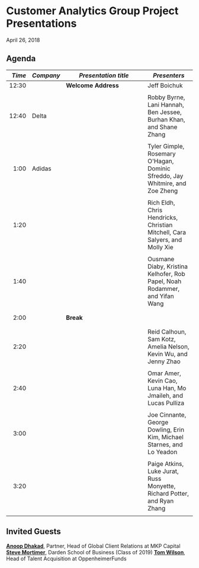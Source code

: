 Customer Analytics Group Project Presentations
================
April 26, 2018

Agenda
------

<table>
<colgroup>
<col width="6%" />
<col width="11%" />
<col width="52%" />
<col width="28%" />
</colgroup>
<thead>
<tr class="header">
<th align="right"><em>Time</em></th>
<th><em>Company</em></th>
<th><em>Presentation title</em></th>
<th><em>Presenters</em></th>
</tr>
</thead>
<tbody>
<tr class="odd">
<td align="right">12:30</td>
<td></td>
<td><strong>Welcome Address</strong></td>
<td>Jeff Boichuk</td>
</tr>
<tr class="even">
<td align="right"></td>
<td></td>
<td></td>
<td></td>
</tr>
<tr class="odd">
<td align="right">12:40</td>
<td>Delta</td>
<td></td>
<td>Robby Byrne, Lani Hannah, Ben Jessee, Burhan Khan, and Shane Zhang</td>
</tr>
<tr class="even">
<td align="right"></td>
<td></td>
<td></td>
<td></td>
</tr>
<tr class="odd">
<td align="right">1:00</td>
<td>Adidas</td>
<td></td>
<td>Tyler Gimple, Rosemary O'Hagan, Dominic Sfreddo, Jay Whitmire, and Zoe Zheng</td>
</tr>
<tr class="even">
<td align="right"></td>
<td></td>
<td></td>
<td></td>
</tr>
<tr class="odd">
<td align="right">1:20</td>
<td></td>
<td></td>
<td>Rich Eldh, Chris Hendricks, Christian Mitchell, Cara Salyers, and Molly Xie</td>
</tr>
<tr class="even">
<td align="right"></td>
<td></td>
<td></td>
<td></td>
</tr>
<tr class="odd">
<td align="right">1:40</td>
<td></td>
<td></td>
<td>Ousmane Diaby, Kristina Kelhofer, Rob Papel, Noah Rodammer, and Yifan Wang</td>
</tr>
<tr class="even">
<td align="right"></td>
<td></td>
<td></td>
<td></td>
</tr>
<tr class="odd">
<td align="right"></td>
<td></td>
<td></td>
<td></td>
</tr>
<tr class="even">
<td align="right">2:00</td>
<td></td>
<td><strong>Break</strong></td>
<td></td>
</tr>
<tr class="odd">
<td align="right"></td>
<td></td>
<td></td>
<td></td>
</tr>
<tr class="even">
<td align="right"></td>
<td></td>
<td></td>
<td></td>
</tr>
<tr class="odd">
<td align="right">2:20</td>
<td></td>
<td></td>
<td>Reid Calhoun, Sam Kotz, Amelia Nelson, Kevin Wu, and Jenny Zhao</td>
</tr>
<tr class="even">
<td align="right"></td>
<td></td>
<td></td>
<td></td>
</tr>
<tr class="odd">
<td align="right">2:40</td>
<td></td>
<td></td>
<td>Omar Amer, Kevin Cao, Luna Han, Mo Jmaileh, and Lucas Pulliza</td>
</tr>
<tr class="even">
<td align="right"></td>
<td></td>
<td></td>
<td></td>
</tr>
<tr class="odd">
<td align="right">3:00</td>
<td></td>
<td></td>
<td>Joe Cinnante, George Dowling, Erin Kim, Michael Starnes, and Lo Yeadon</td>
</tr>
<tr class="even">
<td align="right"></td>
<td></td>
<td></td>
<td></td>
</tr>
<tr class="odd">
<td align="right">3:20</td>
<td></td>
<td></td>
<td>Paige Atkins, Luke Jurat, Russ Monyette, Richard Potter, and Ryan Zhang</td>
</tr>
<tr class="even">
<td align="right"></td>
<td></td>
<td></td>
<td></td>
</tr>
</tbody>
</table>

Invited Guests
--------------

[**Anoop Dhakad**](https://www.linkedin.com/in/anoopdhakad/), Partner, Head of Global Client Relations at MKP Capital
[**Steve Mortimer**](https://www.linkedin.com/in/stevenmmortimer/), Darden School of Business (Class of 2019)
[**Tom Wilson**](https://www.linkedin.com/in/tom-wilson-993b28/), Head of Talent Acquisition at OppenheimerFunds

